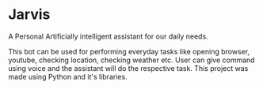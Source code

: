 # Jarvis
A Personal Artificially intelligent assistant for our daily needs.

This bot can be used for performing everyday tasks like opening browser, youtube, checking location, checking weather etc. 
User can give command using voice and the assistant will do the respective task. 
This project was made using Python and it's libraries.
